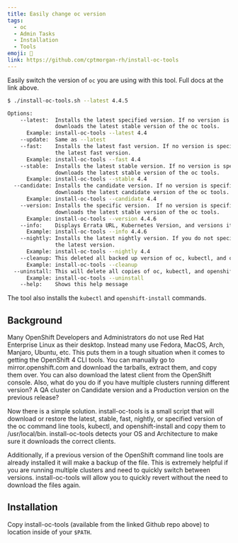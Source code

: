 ```yaml
---
title: Easily change oc version
tags:
  - oc
  - Admin Tasks
  - Installation
  - Tools
emoji: 🔧
link: https://github.com/cptmorgan-rh/install-oc-tools
---
```


Easily switch the version of `oc` you are using with this tool. Full docs at the link above.

```sh
$ ./install-oc-tools.sh --latest 4.4.5

Options:
    --latest:  Installs the latest specified version. If no version is specified then it
               downloads the latest stable version of the oc tools.
      Example: install-oc-tools --latest 4.4
    --update:  Same as --latest
    --fast:    Installs the latest fast version. If no version is specified then it downloads
               the latest fast version.
      Example: install-oc-tools --fast 4.4
    --stable:  Installs the latest stable version. If no version is specified then it
               downloads the latest stable version of the oc tools.
      Example: install-oc-tools --stable 4.4
  --candidate: Installs the candidate version. If no version is specified then it
               downloads the latest candidate version of the oc tools.
      Example: install-oc-tools --candidate 4.4
    --version: Installs the specific version.  If no version is specified then it
               downloads the latest stable version of the oc tools.
      Example: install-oc-tools --version 4.4.6
    --info:    Displays Errata URL, Kubernetes Version, and versions it can be upgraded from.
      Example: install-oc-tools --info 4.4.6
    --nightly: Installs the latest nightly version. If you do not specify a version it will grab
               the latest version.
      Example: install-oc-tools --nightly 4.4
    --cleanup: This deleted all backed up version of oc, kubectl, and openshift-install
      Example: install-oc-tools --cleanup
  --uninstall: This will delete all copies of oc, kubectl, and openshift-install including backups
      Example: install-oc-tools --uninstall
    --help:    Shows this help message
```

The tool also installs the `kubectl` and `openshift-install` commands.

## Background

Many OpenShift Developers and Administrators do not use Red Hat Enterprise Linux as their desktop. Instead many use Fedora, MacOS, Arch, Manjaro, Ubuntu, etc. This puts them in a tough situation when it comes to getting the OpenShift 4 CLI tools. You can manually go to mirror.openshift.com and download the tarballs, extract them, and copy them over. You can also download the latest client from the OpenShift console. Also, what do you do if you have multiple clusters running different version? A QA cluster on Candidate version and a Production version on the previous release?

Now there is a simple solution. install-oc-tools is a small script that will download or restore the latest, stable, fast, nightly, or specified version of the oc command line tools, kubectl, and openshift-install and copy them to /usr/local/bin. install-oc-tools detects your OS and Architecture to make sure it downloads the correct clients.

Additionally, if a previous version of the OpenShift command line tools are already installed it will make a backup of the file. This is extremely helpful if you are running multiple clusters and need to quickly switch between versions. install-oc-tools will allow you to quickly revert without the need to download the files again.

## Installation

Copy install-oc-tools (available from the linked Github repo above) to location inside of your `$PATH`.
